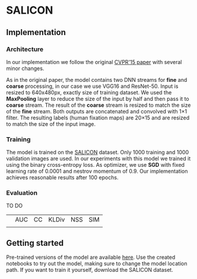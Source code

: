 # SALICON

## Implementation
### Architecture
In our implementation we follow the original [CVPR'15 paper](https://www.cv-foundation.org/openaccess/content_iccv_2015/papers/Huang_SALICON_Reducing_the_ICCV_2015_paper.pdf) with several minor changes.

As in the original paper, the model contains two DNN streams for **fine** and **coarse** processing, in our case we use VGG16 and ResNet-50. Input is resized to 640x480px, exactly size of training dataset. We used the **MaxPooling** layer to reduce the size of the input by half and then pass it to **coarse** stream. The result of the **coarse** stream is resized to match the size of the  **fine** stream. Both outputs are concatenated and convolved with 1×1 filter. The resulting labels (human fixation maps) are 20×15 and are resized to match the size of the input image.

### Training

The model is trained on the [SALICON](http://salicon.net/challenge-2017/) dataset. Only 1000 training and 1000 validation images are used. In our experiments with this model we trained it using the binary cross-entropy loss. As optimizer, we use **SGD** with fixed learning rate of 0.0001 and nestrov momentum of 0.9. Our implementation achieves reasonable results after 100 epochs.

### Evaluation
TO DO

|                       |       |      |         |      |      |
|-----------------------|-------|------|---------|------|------|
|                       | AUC   | CC   | KLDiv   | NSS  | SIM  |
|                       |       |      |         |      |      |


## Getting started
Pre-trained versions of the model are available [here](https://aghedupl-my.sharepoint.com/:f:/g/personal/michalszc_student_agh_edu_pl/ElVcKYYS_1BHtNhXlaB8HPEBw1rTs-vYIlfsCHSh5ucvjA?e=Bu5tmZ). Use the created notebooks to try out the model, making sure to change the model location path. If you want to train it yourself, download the SALICON dataset.
